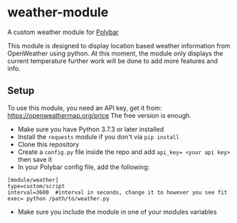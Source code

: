 # weather-module
A custom weather module for [Polybar](https://polybar.github.io/)

This module is designed to display location based weather information from OpenWeather using python.
At this moment, the module only displays the current temperature further work will be done to add more features and info.

## Setup
To use this module, you need an API key, get it from: https://openweathermap.org/price The free version is enough.
- Make sure you have Python 3.7.3 or later installed
- Install the ```requests``` module if you don't via ```pip install```
- Clone this repository
- Create a ```config.py``` file inside the repo and add ```api_key= <your api key>``` then save it
- In your Polybar config file, add the following:  

``` 
[module/weather]
type=custom/script
interval=3600  #interval in seconds, change it to however you see fit
exec= python /path/to/weather.py
```
- Make sure you include the module in one of your modules variables 
